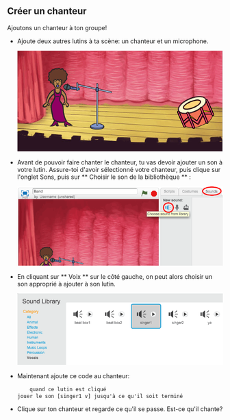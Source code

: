 ## Créer un chanteur

Ajoutons un chanteur à ton groupe!

+ Ajoute deux autres lutins à ta scène: un chanteur et un microphone.
    
    ![captures d'écran](images/band-singer-mic.png)

+ Avant de pouvoir faire chanter le chanteur, tu vas devoir ajouter un son à votre lutin. Assure-toi d'avoir sélectionné votre chanteur, puis clique sur l'onglet Sons, puis sur ** Choisir le son de la bibliothèque ** :
    
    ![captures d'écran](images/band-import-sound.png)

+ En cliquant sur ** Voix ** sur le côté gauche, on peut alors choisir un son approprié à ajouter à son lutin.
    
    ![captures d'écran](images/band-choose-sound.png)

+ Maintenant ajoute ce code au chanteur:
    
    ```blocks
        quand ce lutin est cliqué 
    jouer le son [singer1 v] jusqu'à ce qu'il soit terminé
    ```

+ Clique sur ton chanteur et regarde ce qu'il se passe. Est-ce qu'il chante?